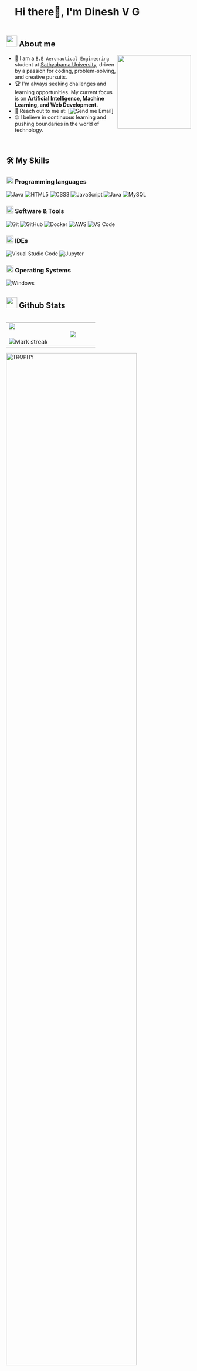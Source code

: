 <!--h1 without bottom border-->
 
<div id="user-content-toc">
<ul align="left">
<summary><h1 style="display: inline-block">Hi there👋, I'm Dinesh V G</h1></summary>
</ul>
</div>
 
 
<!--About Me-->
 
## <picture><img src = "https://user-images.githubusercontent.com/74038190/213866269-5d00981c-7c98-46d7-8a8e-16f462f15227.gif" width = 30px></picture> About me
 
<picture> <img align="right" src="https://raw.githubusercontent.com/7oSkaaa/7oSkaaa/main/Images/about_me.gif" width = 200px></picture>
 
- :school: I am a `B.E Aeronautical Engineering` student at [Sathyabama University](https://www.sathyabama.ac.in/), driven by a passion for coding, problem-solving, and creative pursuits.
- :trophy: I'm always seeking challenges and learning opportunities. My current focus is on **Artificial Intelligence, Machine Learning, and Web Development.** 
- :email: Reach out to me at: [![Send me Email](https://mail.google.com/mail/u/0/?tab=rm&ogbl#inbox?compose=GTvVlcRzDRDTrzxgDnMHCNgqffHHcfzZDvfBhXKNZlzqGrmHbTHpmdZTvlqDmXHmhJKrcwjhHZsvc)]
- :nerd_face: I believe in continuous learning and pushing boundaries in the world of technology.
 
<br>
 
## 🛠️ My Skills
 
### <picture> <img src = "https://github.com/7oSkaaa/7oSkaaa/blob/main/Images/Programming_Languages.gif?raw=true" width = 20px>  </picture> Programming languages
 
![Java](https://img.shields.io/badge/Java-ED8B00?style=flat-square&logo=java&logoColor=white)
![HTML5](https://img.shields.io/badge/HTML-E34F26?style=flat-square&logo=HTML5&logoColor=white)
![CSS3](https://img.shields.io/badge/CSS-1572B6?style=flat-square&logo=CSS3&logoColor=white)
![JavaScript](https://img.shields.io/badge/JavaScript-F7DF1E?style=flat-square&logo=JavaScript&logoColor=white)
![Java](https://img.shields.io/badge/Java-ED8B00?style=flat-square&logo=java&logoColor=white)
![MySQL](https://img.shields.io/badge/MySQL-4479A1?style=flat-square&logo=MySQL&logoColor=white)
 
### <picture> <img src = "https://github.com/7oSkaaa/7oSkaaa/blob/main/Images/Software_Tools.gif?raw=true" width = 20px>  </picture> Software & Tools
 
![Git](https://img.shields.io/badge/Git-F05032?style=flat-square&logo=Git&logoColor=white)
![GitHub](https://img.shields.io/badge/GitHub-181717?style=flat-square&logo=GitHub&logoColor=white)
![Docker](https://img.shields.io/badge/Docker-2496ED?style=flat-square&logo=docker&logoColor=white)
![AWS](https://img.shields.io/badge/Amazon%20AWS-232F3E?style=flat-square&logo=amazonaws&logoColor=fff)
![VS Code](https://img.shields.io/badge/VS%20Code-007ACC?style=flat-square&logo=Visual-Studio-Code&logoColor=white)
 
### <picture> <img src = "https://github.com/7oSkaaa/7oSkaaa/blob/main/Images/IDEs.gif?raw=true" width = 20px>  </picture> IDEs
 
![Visual Studio Code](https://img.shields.io/badge/Visual_Studio_Code-007ACC?style=flat-square&logo=Visual-Studio-Code&logoColor=white)
![Jupyter](https://img.shields.io/badge/Jupyter-F37626?style=flat-square&logo=Jupyter&logoColor=white)
 
### <picture> <img src = "https://github.com/7oSkaaa/7oSkaaa/blob/main/Images/OS.gif?raw=true" width = 20px>  </picture> Operating Systems
 
![Windows](https://img.shields.io/badge/Windows-0078D6?style=flat-square&logo=Windows&logoColor=white)
 
## <picture> <img src = "https://github.com/7oSkaaa/7oSkaaa/blob/main/Images/Statistics.gif?raw=true" width = 30px>  </picture> Github Stats
 
<!--- stats & Trophy (start) -->
 
<p align="left">
<!--- stats (start) -->
<table align="left">
<tr border="none">
<td width="50%" align="center">
<img  align="left"  src="https://github-readme-stats.vercel.app/api?username=Prasanna23349&theme=dark&show_icons=true&count_private=true" />
<br></br>
<img  title="🔥 Get streak stats for your profile at git.io/streak-stats" alt="Mark streak" src="https://github-readme-streak-stats.herokuapp.com/?user=Prasanna23349&theme=dark&hide_border=false" /> 
</td>
 
 
<td width="50%" align="center">
 
  <img  align="center"  src="https://github-readme-stats.anuraghazra1.vercel.app/api/top-langs/?username=Prasanna23349&theme=dark&hide_border=false&no-bg=true&no-frame=true&langs_count=7"/>
 
  </td>
</tr>
</table>
<!--- stats (end) -->
 
<!--- trophy (start) -->
 
<div align=left>
<a href="https://github.com/ryo-ma/github-profile-trophy" title="Go to Source">
<img align="center" width=84% src="https://github-profile-trophy.vercel.app/?username=Prasanna23349&theme=radical&row=1&column=7&margin-h=15&margin-w=5&no-bg=true" alt="TROPHY" />
</a>
</div>
 
<!--- trophy (start) -->
</p>        
<!--- stats (end) -->
 
<br>
 
<!--profile visit count-->
 
<div align="center">
 
 
[![](https://visitcount.itsvg.in/api?id=Prasanna23349&label=Profile%20Views&color=1&pretty=false)](https://visitcount.itsvg.in)
 
</div>
 
 
 
##  🤝 Connect with me
 
I'm always excited to connect with fellow developers and explore new opportunities! Feel free to reach out via:
 
* **Email:** satdinu08@gmail.com
* **GitHub:** [https://github.com/Satdinu03](https://github.com/Satdinu03)
